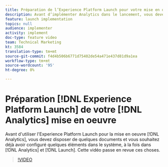 ```yaml
---
title: Préparation de l’Experience Platform Launch pour votre mise en oeuvre Analytics
description: Avant d’implémenter Analytics dans le lancement, vous devez disposer de quelques documents et vous devez configurer quelques éléments dans le système, à la fois dans Analytics et dans le lancement. Cette vidéo passe en revue ces choses.
feature: launch implementation
topics: null
audience: implementer
activity: implement
doc-type: feature video
team: Technical Marketing
kt: 3584
translation-type: tm+mt
source-git-commit: f4d4b506b6771d75402de54a471e437d81d9a1ea
workflow-type: tm+mt
source-wordcount: '95'
ht-degree: 0%

---
```



# Préparation [!DNL Experience Platform Launch] de votre [!DNL Analytics] mise en oeuvre

Avant d&#39;utiliser l&#39;Experience Platform Launch pour la mise en oeuvre [!DNL Analytics], vous devez disposer de quelques documents et vous souhaitez déjà avoir configuré quelques éléments dans le système, à la fois dans [!DNL Analytics] et [!DNL Launch]. Cette vidéo passe en revue ces choses.

>[!VIDEO](https://video.tv.adobe.com/v/28752/?quality=12)
